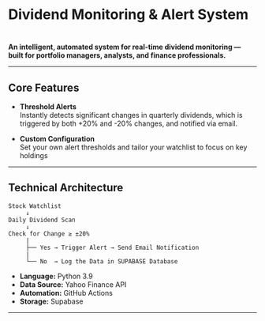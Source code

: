 # Dividend Monitoring & Alert System

<div align="center" style="margin: 20px 0;">
  <div class="wave" style="font-size: 3rem; display: inline-block; animation: wave 2s infinite;"></div>
</div>

**An intelligent, automated system for real-time dividend monitoring — built for portfolio managers, analysts, and finance professionals.**

---

## Core Features

- <strong>Threshold Alerts</strong>  
  Instantly detects significant changes in quarterly dividends, which is triggered by both +20% and -20% changes, and notified via email.

- <strong>Custom Configuration</strong>  
  Set your own alert thresholds and tailor your watchlist to focus on key holdings

---

## Technical Architecture

```
Stock Watchlist
     ↓
Daily Dividend Scan
     ↓
Check for Change ≥ ±20%
     |
     ├── Yes → Trigger Alert → Send Email Notification
     |
     └── No  → Log the Data in SUPABASE Database
```

- **Language:** Python 3.9  
- **Data Source:** Yahoo Finance API  
- **Automation:** GitHub Actions  
- **Storage:** Supabase  

---
